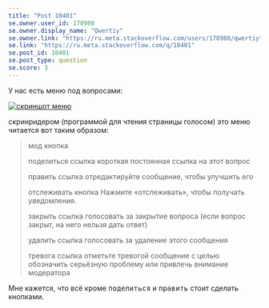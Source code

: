 ```yaml
---
title: "Post 10401"
se.owner.user_id: 178988
se.owner.display_name: "Qwertiy"
se.owner.link: "https://ru.meta.stackoverflow.com/users/178988/qwertiy"
se.link: "https://ru.meta.stackoverflow.com/q/10401"
se.post_id: 10401
se.post_type: question
se.score: 3
---
```

<p>У нас есть меню под вопросами:</p>

<p><a href="https://i.stack.imgur.com/Wb7Sx.png" rel="nofollow noreferrer"><img src="https://i.stack.imgur.com/Wb7Sx.png" alt="скриншот меню"></a></p>

<p>скринридером (программой для чтения страницы голосом) это меню читается вот таким образом:</p>

<blockquote>
  <p>мод  кнопка  </p>
  
  <p>поделиться  ссылка    короткая постоянная ссылка на этот вопрос</p>
  
  <p>править  ссылка    отредактируйте сообщение, чтобы улучшить его</p>
  
  <p>отслеживать  кнопка    Нажмите «отслеживать», чтобы получать уведомления.</p>
  
  <p>закрыть  ссылка    голосовать за закрытие вопроса (если вопрос закрыт, на него нельзя дать ответ)</p>
  
  <p>удалить  ссылка    голосовать за удаление этого сообщения</p>
  
  <p>тревога  ссылка    отметьте тревогой сообщение с целью обозначить серьёзную проблему или привлечь внимание модератора</p>
</blockquote>

<p>Мне кажется, что всё кроме <kbd>поделиться</kbd> и <kbd>править</kbd> стоит сделать кнопками.</p>
